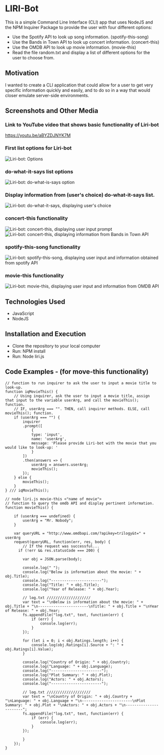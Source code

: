 # LIRI-Bot

This is a simple Command Line Interface (CLI) app that uses NodeJS and the NPM Inquirer Package to provide the user with four different options:
* Use the Spotify API to look up song information. (spotify-this-song)
* Use the Bands in Town API to look up concert information. (concert-this)
* Use the OMDB API to look up movie information. (movie-this)
* Read the file random.txt and display a list of different options for the user to choose from.

## Motivation

I wanted to create a CLI application that could allow for a user to get very specific information quickly and easily, and to do so in a way that would closer emulate server-side environments.

## Screenshots and Other Media

### Link to YouTube video that shows basic functionality of Liri-bot
https://youtu.be/aBYZDJNYK7M

### First list options for Liri-bot
![Liri-bot: Options](https://camo.githubusercontent.com/45d6a8b1fa634d8e843ce5e0d42819aa3e6a7ab1/68747470733a2f2f696d616765732e7a656e68756275736572636f6e74656e742e636f6d2f3562623434323864353864336239326466656466333038342f63333465633930342d613162302d346138352d393935372d323263653965396666376132)

### do-what-it-says list options
![Liri-bot: do-what-is-says option](https://camo.githubusercontent.com/1672e988d4b8ca06503cfb387bcba5e0c068bbcb/68747470733a2f2f696d616765732e7a656e68756275736572636f6e74656e742e636f6d2f3562623434323864353864336239326466656466333038342f37303463303339312d373432302d343133302d613730392d343838636334316535356663)

### Display information from (user's choice) do-what-it-says list.
![Liri-bot: do-what-it-says, displaying user's choice](https://camo.githubusercontent.com/69d416973b063b2122f083ae33c6671a84c50af4/68747470733a2f2f696d616765732e7a656e68756275736572636f6e74656e742e636f6d2f3562623434323864353864336239326466656466333038342f64653735653364352d613031322d343332332d623238352d333830393138633965653639)

### concert-this functionality
![Liri-bot: concert-this, displaying user input prompt](https://camo.githubusercontent.com/877ba6b89549931f7ded8cf37116aa5bbbe08861/68747470733a2f2f696d616765732e7a656e68756275736572636f6e74656e742e636f6d2f3562623434323864353864336239326466656466333038342f65373434636630342d373935332d346161322d613466342d656263363664646633336463)
![Liri-bot: concert-this, displaying information from Bands in Town API](https://camo.githubusercontent.com/571dd4c950d8eb0c386819832f2338d9fcb3c28d/68747470733a2f2f696d616765732e7a656e68756275736572636f6e74656e742e636f6d2f3562623434323864353864336239326466656466333038342f64313430613038642d336661342d343531302d396632662d306164343633313933313735)

### spotify-this-song functionality
![Liri-bot: spotify-this-song, displaying user input and information obtained from spotify API](https://camo.githubusercontent.com/dfcb72e84c9d7b0690685299e06b9b72d4d6e5b8/68747470733a2f2f696d616765732e7a656e68756275736572636f6e74656e742e636f6d2f3562623434323864353864336239326466656466333038342f63613436333462612d303038662d343663372d383964662d346462373832343737396263)

### movie-this functionality
![Liri-bot: movie-this, displaying user input and information from OMDB API](https://camo.githubusercontent.com/de2b25ddbbc42b23ce7db7a7bd4ee40746bf26d6/68747470733a2f2f696d616765732e7a656e68756275736572636f6e74656e742e636f6d2f3562623434323864353864336239326466656466333038342f62356265366264352d386231312d346562632d383435642d613261383138623361303466)

## Technologies Used

* JavaScript
* NodeJS

## Installation and Execution

* Clone the repository to your local computer
* Run: NPM install
* Run: Node liri.js

## Code Examples - (for move-this functionality)

```
// function to run inquirer to ask the user to input a movie title to look-up.
function iqMovieThis() {
    // Using inquirer, ask the user to input a movie title, assign that input to the variable userArg, and call the movieThis(); function.
    // IF, userArg === "". THEN, call inquirer methods. ELSE, call movieThis(); function.
    if (userArg === "") {
        inquirer
        .prompt([
            {
            type: 'input',
            name: 'userArg',
            message: 'Please provide Liri-bot with the movie that you would like to look-up: '
            }
        ])
        .then(answers => {
            userArg = answers.userArg;
            movieThis();
        });
    } else {
        movieThis();
    }
} /// iqMovieThis();

// node liri.js movie-this <"name of movie">
// function to query the omdb API and display pertinent information.
function movieThis() {

    if (userArg === undefined) {
        userArg = "Mr. Nobody";
    }

    var queryURL = "http://www.omdbapi.com/?apikey=trilogy&t=" + userArg
    request(queryURL, function(err, res, body) {
        // If the request was successful...
      if (!err && res.statusCode === 200) {
    
        var obj = JSON.parse(body);

        console.log(" ");
        console.log("Below is information about the movie: " + obj.Title);
        console.log("-----------------------");
        console.log("Title: " + obj.Title);
        console.log("Year of Release: " + obj.Year);

        // log.txt ////////////////////
        var text = "\nBelow is information about the movie: " + obj.Title + "\n-----------------------\nTitle: " + obj.Title + "\nYear of Release: " + obj.Year;
        fs.appendFile("log.txt", text, function(err) {
            if (err) {
                console.log(err);
            }
        });

        for (let i = 0; i < obj.Ratings.length; i++) {
            console.log(obj.Ratings[i].Source + ": " + obj.Ratings[i].Value);
        }

        console.log("Country of Origin: " + obj.Country);
        console.log("Language: " + obj.Language);
        console.log("-----------------------");
        console.log("Plot Summary: " + obj.Plot);
        console.log("Actors: " + obj.Actors);
        console.log("-----------------------");

        // log.txt ////////////////////
        var text = "\nCountry of Origin: " + obj.Country + "\nLanguage: " + obj.Language + "\n-----------------------\nPlot Summary: " + obj.Plot + "\nActors: " + obj.Actors + "\n-----------------------";
        fs.appendFile("log.txt", text, function(err) {
            if (err) {
                console.log(err);
            }
        });

        }  
    });
}
```